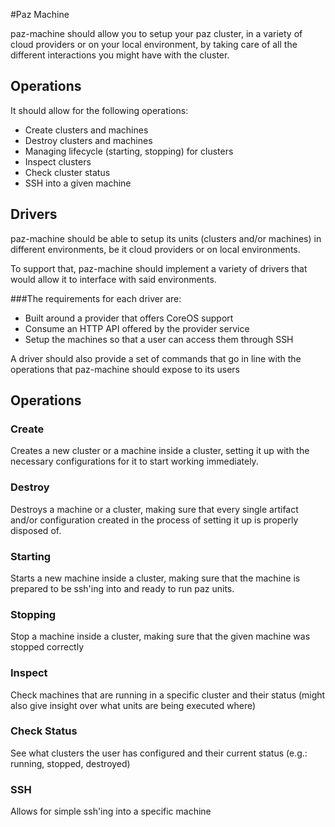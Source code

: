 #Paz Machine

paz-machine should allow you to setup your paz cluster, in a variety of cloud providers or on your local environment, by taking care of all the different interactions you might have with the cluster.

## Operations

It should allow for the following operations:

* Create clusters and machines
* Destroy clusters and machines
* Managing lifecycle (starting, stopping) for clusters
* Inspect clusters
* Check cluster status
* SSH into a given machine

## Drivers

paz-machine should be able to setup its units (clusters and/or machines) in different environments, be it cloud providers or on local environments.

To support that, paz-machine should implement a variety of drivers that would allow it to interface with said environments.

###The requirements for each driver are:

* Built around a provider that offers CoreOS support
* Consume an HTTP API offered by the provider service
* Setup the machines so that a user can access them through SSH

A driver should also provide a set of commands that go in line with the operations that paz-machine should expose to its users

## Operations

### Create

Creates a new cluster or a machine inside a cluster, setting it up with the necessary configurations for it to start working immediately.

### Destroy

Destroys a machine or a cluster, making sure that every single artifact and/or configuration created in the process of setting it up is properly disposed of.

### Starting

Starts a new machine inside a cluster, making sure that the machine is prepared to be ssh'ing into and ready to run paz units.

### Stopping

Stop a machine inside a cluster, making sure that the given machine was stopped correctly

### Inspect

Check machines that are running in a specific cluster and their status (might also give insight over what units are being executed where)

### Check Status

See what clusters the user has configured and their current status (e.g.: running, stopped, destroyed)

### SSH

Allows for simple ssh'ing into a specific machine
